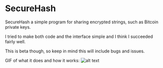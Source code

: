 # SecureHash

SecureHash a simple program for sharing encrypted strings, such as Bitcoin private keys.

I tried to make both code and the interface simple and I think I succeeded fairly well.

This is beta though, so keep in mind this will include bugs and issues.

GIF of what it does and how it works:
![alt text](http://i.imgur.com/OT8AjF1.gif "GIF-Animation")
